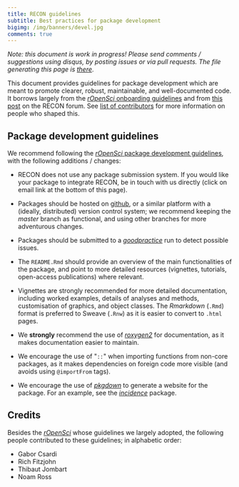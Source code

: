 ```yaml
---
title: RECON guidelines
subtitle: Best practices for package development
bigimg: /img/banners/devel.jpg
comments: true
---
```


*Note: this document is work in progress! Please send comments / suggestions using disqus, by posting issues or via pull requests. The file generating this page is [there](https://github.com/reconhub/reconhub.github.io/blob/master/guidelines.md)*.


This document provides guidelines for package development which are meant to promote clearer, robust, maintainable, and well-documented code. It borrows largely from the [*rOpenSci* onboarding guidelines](https://github.com/ropensci/onboarding/) and from [this post](http://discourse.repidemicsconsortium.org/t/scoring-system-for-r-packages/31/2) on the RECON forum. See [list of contributors](#credits) for more information on people who shaped this.



## Package development guidelines

We recommend following the [*rOpenSci* package development guidelines](https://github.com/ropensci/onboarding/blob/master/packaging_guide.md), with the following additions / changes:

- RECON does not use any package submission system. If you would like your package to integrate RECON, be in touch with us directly (click on email link at the bottom of this page). 

- Packages should be hosted on [github](http://github.com), or a similar platform with a (ideally, distributed) version control system; we recommend keeping the *master* branch as functional, and using other branches for more adventurous changes.

- Packages should be submitted to a [*goodpractice*](https://github.com/MangoTheCat/goodpractice/) run to detect possible issues.

- The `README.Rmd` should provide an overview of the main functionalities of the package, and point to more detailed resources (vignettes, tutorials, open-access publications) where relevant. 

- Vignettes are strongly recommended for more detailed documentation, including worked examples, details of analyses and methods, customisation of graphics, and object classes. The *Rmarkdown* (`.Rmd`) format is preferred to Sweave (`.Rnw`) as it is easier to convert to `.html` pages.
 
- We **strongly** recommend the use of [*roxygen2*](https://cran.r-project.org/web/packages/roxygen2/index.html) for documentation, as it makes documentation easier to maintain.

- We encourage the use of "`::`" when importing functions from non-core packages, as it makes dependencies on foreign code more visible (and avoids using `@importFrom` tags).

- We encourage the use of [*pkgdown*](http://github.com/hadley/pkgdown) to generate a website for the package. For an example, see the [*incidence*](http://github.com/reconhub/incidence) package.




## Credits

Besides the [*rOpenSci*](http://ropensci.org/) whose guidelines we largely adopted, the following people contributed to these guidelines; in alphabetic order:

- Gabor Csardi
- Rich Fitzjohn
- Thibaut Jombart
- Noam Ross

<br>
<br>
